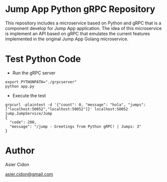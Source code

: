 # Jump App Python gRPC Repository

This repository includes a microservice based on Python and gRPC that is a component develop for Jump App application. The idea of this microservice is implement an API based on gRPC that emulates the current features implemented in the original Jump App Golang microservice.

# Test Python Code

- Run the gRPC server

```$bash
export PYTHONPATH="./grpcserver"
python app.py
```

- Execute the test

```$bash
grpcurl -plaintext -d '{"count": 0, "message": "hola", "jumps": ["localhost:50052","localhost:50052"]}' localhost:50052 jump.JumpService/Jump
{
  "code": 200,
  "message": "/jump - Greetings from Python gRPC! | Jumps: 3"
}
```

# Author

Asier Cidon

asier.cidon@gmail.com

